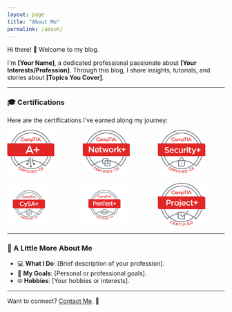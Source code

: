 ```yaml
---
layout: page
title: "About Me"
permalink: /about/
---
```


Hi there! 👋 Welcome to my blog.

I'm **[Your Name]**, a dedicated professional passionate about **[Your Interests/Profession]**. Through this blog, I share insights, tutorials, and stories about **[Topics You Cover]**.

---

### 🎓 Certifications

Here are the certifications I’ve earned along my journey:

<div style="display: grid; grid-template-columns: repeat(auto-fit, minmax(150px, 1fr)); gap: 20px; align-items: center;">

<a href="https://www.comptia.org/certifications/a" target="_blank">
  <img src="/assets/certifications/Aplus Logo Certified CE.png" alt="CompTIA A+" style="height: 100px;">
</a>

<a href="https://www.comptia.org/certifications/network" target="_blank">
  <img src="/assets/certifications/NetworkPlus Logo Certified CE.png" alt="CompTIA Network+" style="height: 100px;">
</a>

<a href="https://www.comptia.org/certifications/security" target="_blank">
  <img src="/assets/certifications/SecurityPlus Logo Certified CE.png" alt="CompTIA Security+" style="height: 100px;">
</a>

<a href="https://www.comptia.org/certifications/cysa" target="_blank">
  <img src="/assets/certifications/CySA+ce certified logo.png" alt="CompTIA CySA+" style="height: 100px;">
</a>

<a href="https://www.credly.com/badges/ddf7f9d9-21e7-41df-aa66-775828e2f622/public_url" target="_blank">
  <img src="/assets/certifications/PenTest+ce certified Logo.png" alt="CompTIA PenTest+" style="height: 100px;">
</a>

<a href="https://www.comptia.org/certifications/project" target="_blank">
  <img src="/assets/certifications/ProjectPlus Logo Certified.png" alt="CompTIA Project+" style="height: 100px;">
</a>

</div>

---

### 🌟 A Little More About Me
- 💻 **What I Do**: [Brief description of your profession].
- 🚀 **My Goals**: [Personal or professional goals].
- 🌐 **Hobbies**: [Your hobbies or interests].

---

Want to connect? [Contact Me](https://www.linkedin.com/in/rengifoalejandro/). 🚀

